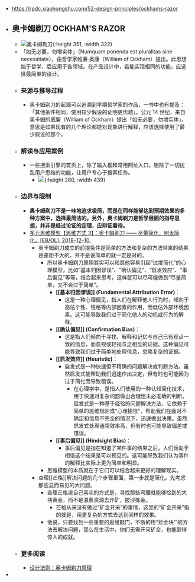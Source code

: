- https://rpdc.xiaohongshu.com/52-design-principles/ockhams-razor
- ## **奥卡姆剃刀 OCKHAM'S RAZOR**
	- ![奥卡姆剃刀](https://picasso-static.xiaohongshu.com/fe-platform/8f562463400cf5f9ffc9edfe7f0d1854477c979d.gif){:height 351, :width 322}
	- 「如无必要，勿增实体」（Numquam ponenda est pluralitas sine necessitate）。由哲学家维廉·奥康（William of Ockham）提出。此思想始于哲学，后应用于各领域。在产品设计中，若能实现相同的功能，应选择最简单的设计。
	- ### 来源与推导过程
		- 奥卡姆剃刀的起源可以追溯到早期哲学家的作品，一书中也有提及：「其他条件相同，使用较少假设的证明更优越」。公元 14 世纪，来自奥卡姆的威廉（William of Ockham）提出「如无必要，勿增实体」，意思是如果现有的几个理论都能对现象进行解释，应该选择使用了最少假设的那个。
	- ### 解读与应用案例
		- 一些搜索引擎的首页上，除了输入框和常用网址入口，剔除了一切扰乱用户思维的功能，让用户专心于搜索任务。
			- ![](https://picasso-static.xiaohongshu.com/fe-platform/01f9a5c9682e3b2f8aa4763f82196876028f6848.png){:height 280, :width 439}
	- ### 边界与限制
		- **奥卡姆剃刀不是一味地追求极简，而是在同样能够达到预期效果的多种方案中，选择最简洁的。另外，奥卡姆剃刀是哲学层面的指导思想，并非是经过论证的定理，应辩证看待。**
		- [多元思维模型【思维方式 3】：奥卡姆剃刀 —— 尽量简化，别太简化。[EB/OL]. 2018–12–10.](https://www.jianshu.com/p/34ed8e562254)
			- 奥卡姆剃刀成立的前提条件是简单的方法和复杂的方法带来的结果是差距不大的，并不是说简单的就一定是对的。
				- 所以奥卡姆剃刀原理其实可以和其他容易引起“过度简化”的心理模型，比如“基本归因谬误”、“确认偏见”、“启发效应”、“事后偏见”等等，结合起来思考，这样就可以尽可能做到“尽量简单，又不会过于简单”。
					- **[[基本归因谬误]] (Fundamental Attribution Error)**：
						- 这是一种心理偏见，指人们在解释他人行为时，倾向于高估个性、性格等内部因素的作用，而低估外部环境因素。这可能导致我们过于简化他人的动机或行为的解释。
					- **[[确认偏见]] (Confirmation Bias)**：
						- 这是指人们倾向于寻找、解释和记忆与自己已有观点一致的信息，而忽视或轻视与之相反的证据。这种偏见可能导致我们过于简单地处理信息，忽略复杂的证据。
					- **[[启发效应]] (Heuristic)**：
						- 启发式是一种快速但不精确的问题解决或判断方法。虽然启发式能帮助我们迅速作出决定，但有时也可能因为过于简化而导致错误。
							- 在心理学中，是指人们使用的一种认知简化技术，用于快速对复杂问题做出合理但未必准确的判断。启发式是一种基于经验的问题解决方法，它依赖于简单的思维规则或“心理捷径”，帮助我们在面对不确定和信息不完全的情况下，迅速做出决策。虽然启发式处理通常效率高，但有时也可能导致偏差或错误。
					- **[[事后偏见]] (Hindsight Bias)**：
						- 事后偏见是指在知道了某件事的结果之后，人们倾向于相信这个结果是可以预见的。这可能导致我们认为事件的解释比实际上更为简单和明显。
				- 思维模型的本质就在于它们可以结合起来更好的理解现实。
			- 查理[[芒格]]解决问题的几个步骤里面，第一步就是简化。先考虑那些显而易见的大问题。
				- 查理芒格说自己喜欢的方式是，寻找那些弯腰就能够捡到的大块黄金，而不是浪费资源去开矿，披沙拣金。
					- 芒格从来没有做过“矿金开采”的事情，这里的“矿金开采”指的就是，用更复杂的方式去达到同样的效果。
				- 他说，只要找到一些重要的思维敲门，不断的用“捡金块'”的方法去解决问题，那么在生活中，你们无需开采矿金，也能取得惊人的成就。
	- ### 更多阅读
		- [设计法则：奥卡姆剃刀原理](http://www.woshipm.com/pd/167853.html)
-
